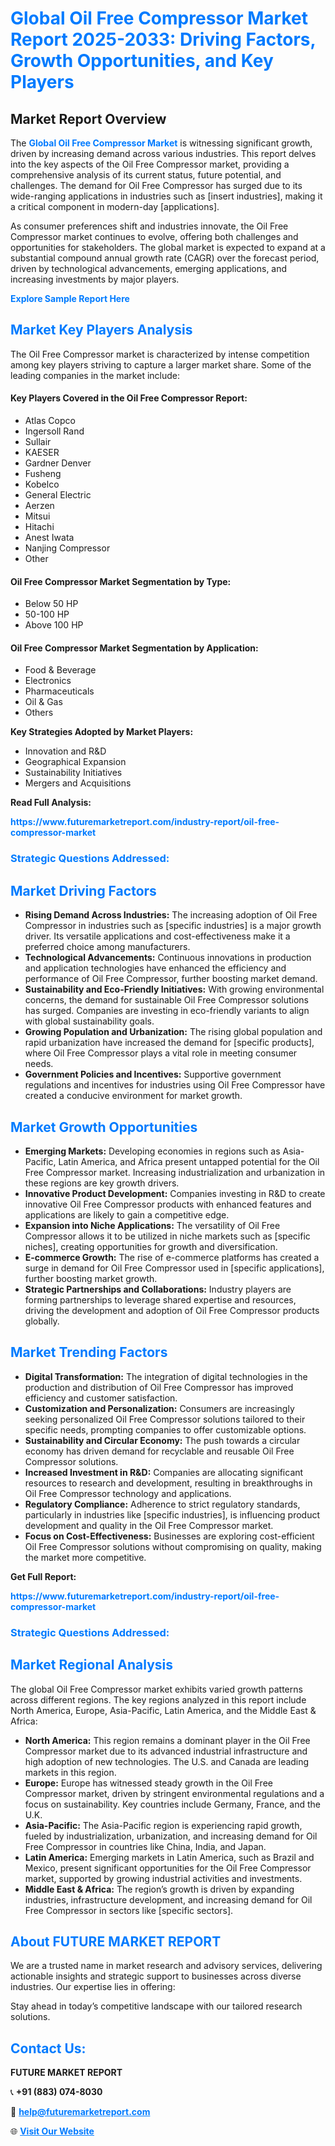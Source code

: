 <h1 style="color: #007BFF;">Global Oil Free Compressor Market Report 2025-2033: Driving Factors, Growth Opportunities, and Key Players</h1>

<section id="overview">
<h2>Market Report Overview</h2>
<p>The <a href="https://www.futuremarketreport.com/industry-report/oil-free-compressor-market" style="color: #007BFF; text-decoration: none;"><strong>Global Oil Free Compressor Market</strong></a> is witnessing significant growth, driven by increasing demand across various industries. This report delves into the key aspects of the Oil Free Compressor market, providing a comprehensive analysis of its current status, future potential, and challenges. The demand for Oil Free Compressor has surged due to its wide-ranging applications in industries such as [insert industries], making it a critical component in modern-day [applications].</p>
<p>As consumer preferences shift and industries innovate, the Oil Free Compressor market continues to evolve, offering both challenges and opportunities for stakeholders. The global market is expected to expand at a substantial compound annual growth rate (CAGR) over the forecast period, driven by technological advancements, emerging applications, and increasing investments by major players.</p>
</section>

<section id="overview">
<p><a href="https://www.futuremarketreport.com/request-sample/reportId=26463" style="color: #007BFF; text-decoration: none;"><strong>Explore Sample Report Here</strong></a></p>
</section>

<section id="key-players">
<h2 style="color: #007BFF;">Market Key Players Analysis</h2>
<p>The Oil Free Compressor market is characterized by intense competition among key players striving to capture a larger market share. Some of the leading companies in the market include:</p>
<h4>Key Players Covered in the Oil Free Compressor Report:</h4>
<ul><li>Atlas Copco</li><li>Ingersoll Rand</li><li>Sullair</li><li>KAESER</li><li>Gardner Denver</li><li>Fusheng</li><li>Kobelco</li><li>General Electric</li><li>Aerzen</li><li>Mitsui</li><li>Hitachi</li><li>Anest Iwata</li><li>Nanjing Compressor</li><li>Other</li></ul>
<h4>Oil Free Compressor Market Segmentation by Type:</h4>
<ul><li>Below 50 HP</li><li>50-100 HP</li><li>Above 100 HP</li></ul>

<h4>Oil Free Compressor Market Segmentation by Application:</h4>
<ul><li>Food &amp; Beverage</li><li>Electronics</li><li>Pharmaceuticals</li><li>Oil &amp; Gas</li><li>Others</li></ul>
<p><strong>Key Strategies Adopted by Market Players:</strong></p>
<ul>
<li>Innovation and R&D</li>
<li>Geographical Expansion</li>
<li>Sustainability Initiatives</li>
<li>Mergers and Acquisitions</li>
</ul>
</section>

<section>
<p><strong>Read Full Analysis: </strong></p><a href="https://www.futuremarketreport.com/industry-report/oil-free-compressor-market" style="color: #007BFF; text-decoration: none;"><strong>https://www.futuremarketreport.com/industry-report/oil-free-compressor-market</strong></a>
<h3 style="color: #007BFF;">Strategic Questions Addressed:</h3>
</section>

<section id="driving-factors">
<h2 style="color: #007BFF;">Market Driving Factors</h2>
<ul>
<li><strong>Rising Demand Across Industries:</strong> The increasing adoption of Oil Free Compressor in industries such as [specific industries] is a major growth driver. Its versatile applications and cost-effectiveness make it a preferred choice among manufacturers.</li>
<li><strong>Technological Advancements:</strong> Continuous innovations in production and application technologies have enhanced the efficiency and performance of Oil Free Compressor, further boosting market demand.</li>
<li><strong>Sustainability and Eco-Friendly Initiatives:</strong> With growing environmental concerns, the demand for sustainable Oil Free Compressor solutions has surged. Companies are investing in eco-friendly variants to align with global sustainability goals.</li>
<li><strong>Growing Population and Urbanization:</strong> The rising global population and rapid urbanization have increased the demand for [specific products], where Oil Free Compressor plays a vital role in meeting consumer needs.</li>
<li><strong>Government Policies and Incentives:</strong> Supportive government regulations and incentives for industries using Oil Free Compressor have created a conducive environment for market growth.</li>
</ul>
</section>

<section id="growth-opportunities">
<h2 style="color: #007BFF;">Market Growth Opportunities</h2>
<ul>
<li><strong>Emerging Markets:</strong> Developing economies in regions such as Asia-Pacific, Latin America, and Africa present untapped potential for the Oil Free Compressor market. Increasing industrialization and urbanization in these regions are key growth drivers.</li>
<li><strong>Innovative Product Development:</strong> Companies investing in R&D to create innovative Oil Free Compressor products with enhanced features and applications are likely to gain a competitive edge.</li>
<li><strong>Expansion into Niche Applications:</strong> The versatility of Oil Free Compressor allows it to be utilized in niche markets such as [specific niches], creating opportunities for growth and diversification.</li>
<li><strong>E-commerce Growth:</strong> The rise of e-commerce platforms has created a surge in demand for Oil Free Compressor used in [specific applications], further boosting market growth.</li>
<li><strong>Strategic Partnerships and Collaborations:</strong> Industry players are forming partnerships to leverage shared expertise and resources, driving the development and adoption of Oil Free Compressor products globally.</li>
</ul>
</section>

<section id="trending-factors">
<h2 style="color: #007BFF;">Market Trending Factors</h2>
<ul>
<li><strong>Digital Transformation:</strong> The integration of digital technologies in the production and distribution of Oil Free Compressor has improved efficiency and customer satisfaction.</li>
<li><strong>Customization and Personalization:</strong> Consumers are increasingly seeking personalized Oil Free Compressor solutions tailored to their specific needs, prompting companies to offer customizable options.</li>
<li><strong>Sustainability and Circular Economy:</strong> The push towards a circular economy has driven demand for recyclable and reusable Oil Free Compressor solutions.</li>
<li><strong>Increased Investment in R&D:</strong> Companies are allocating significant resources to research and development, resulting in breakthroughs in Oil Free Compressor technology and applications.</li>
<li><strong>Regulatory Compliance:</strong> Adherence to strict regulatory standards, particularly in industries like [specific industries], is influencing product development and quality in the Oil Free Compressor market.</li>
<li><strong>Focus on Cost-Effectiveness:</strong> Businesses are exploring cost-efficient Oil Free Compressor solutions without compromising on quality, making the market more competitive.</li>
</ul>
</section>

<section>
<p><strong>Get Full Report: </strong></p><a href="https://www.futuremarketreport.com/industry-report/oil-free-compressor-market" style="color: #007BFF; text-decoration: none;"><strong>https://www.futuremarketreport.com/industry-report/oil-free-compressor-market</strong></a>
<h3 style="color: #007BFF;">Strategic Questions Addressed:</h3>
</section>


<section id="regional-analysis">
<h2 style="color: #007BFF;">Market Regional Analysis</h2>
<p>The global Oil Free Compressor market exhibits varied growth patterns across different regions. The key regions analyzed in this report include North America, Europe, Asia-Pacific, Latin America, and the Middle East & Africa:</p>
<ul>
<li><strong>North America:</strong> This region remains a dominant player in the Oil Free Compressor market due to its advanced industrial infrastructure and high adoption of new technologies. The U.S. and Canada are leading markets in this region.</li>
<li><strong>Europe:</strong> Europe has witnessed steady growth in the Oil Free Compressor market, driven by stringent environmental regulations and a focus on sustainability. Key countries include Germany, France, and the U.K.</li>
<li><strong>Asia-Pacific:</strong> The Asia-Pacific region is experiencing rapid growth, fueled by industrialization, urbanization, and increasing demand for Oil Free Compressor in countries like China, India, and Japan.</li>
<li><strong>Latin America:</strong> Emerging markets in Latin America, such as Brazil and Mexico, present significant opportunities for the Oil Free Compressor market, supported by growing industrial activities and investments.</li>
<li><strong>Middle East & Africa:</strong> The region’s growth is driven by expanding industries, infrastructure development, and increasing demand for Oil Free Compressor in sectors like [specific sectors].</li>
</ul>
</section>

<footer>
<h2 style="color: #007BFF;">About FUTURE MARKET REPORT</h2>
<p>We are a trusted name in market research and advisory services, delivering actionable insights and strategic support to businesses across diverse industries. Our expertise lies in offering:</p>

<p>Stay ahead in today’s competitive landscape with our tailored research solutions.</p>

<h2 style="color: #007BFF;">Contact Us:</h2>
<p><strong>FUTURE MARKET REPORT</strong></p>
<p>📞 <strong>+91 (883) 074-8030</strong></p>
<p>📧 <strong><a href="mailto:help@futuremarketreport.com" style="color: #007BFF;">help@futuremarketreport.com</a></strong></p>
<p>🌐 <strong><a href="https://www.futuremarketreport.com/" style="color: #007BFF;">Visit Our Website</a></strong></p>
</footer>